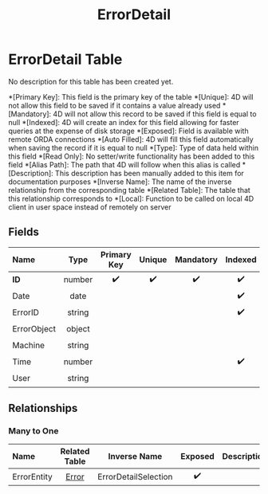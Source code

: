 ﻿---
layout: default
title: ErrorDetail
parent: Tables
---
# ErrorDetail Table
No description for this table has been created yet.

*[Primary Key]: This field is the primary key of the table
*[Unique]: 4D will not allow this field to be saved if it contains a value already used
*[Mandatory]: 4D will not allow this record to be saved if this field is equal to null
*[Indexed]: 4D will create an index for this field allowing for faster queries at the expense of disk storage
*[Exposed]: Field is available with remote ORDA connections
*[Auto Filled]: 4D will fill this field automatically when saving the record if it is equal to null
*[Type]: Type of data held within this field
*[Read Only]: No setter/write functionality has been added to this field
*[Alias Path]: The path that 4D will follow when this alias is called
*[Description]: This description has been manually added to this item for documentation purposes
*[Inverse Name]: The name of the inverse relationship from the corresponding table
*[Related Table]: The table that this relationship corresponds to
*[Local]: Function to be called on local 4D client in user space instead of remotely on server
## Fields

|Name|Type|Primary Key|Unique|Mandatory|Indexed|Exposed|Auto Filled|Description|
|:---|:---:|:---:|:---:|:---:|:---:|:---:|:---:|:---:|
|**ID**|number|✔️|✔️|✔️|✔️|✔️|✔️||
|Date|date||||✔️|✔️|||
|ErrorID|string||||✔️|✔️|||
|ErrorObject|object|||||✔️|||
|Machine|string|||||✔️|||
|Time|number||||✔️|✔️|||
|User|string|||||✔️|||

## Relationships
### Many to One

|Name|Related Table|Inverse Name|Exposed|Description|
|:---|:---:|:---:|:---:|:---:|
|ErrorEntity|[Error](Error.md)|ErrorDetailSelection|✔️||